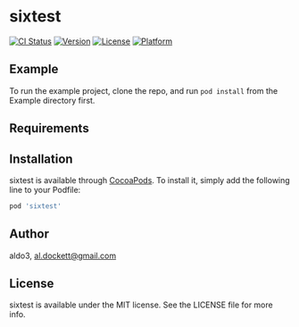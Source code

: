 # sixtest

[![CI Status](https://img.shields.io/travis/aldo3/sixtest.svg?style=flat)](https://travis-ci.org/aldo3/sixtest)
[![Version](https://img.shields.io/cocoapods/v/sixtest.svg?style=flat)](https://cocoapods.org/pods/sixtest)
[![License](https://img.shields.io/cocoapods/l/sixtest.svg?style=flat)](https://cocoapods.org/pods/sixtest)
[![Platform](https://img.shields.io/cocoapods/p/sixtest.svg?style=flat)](https://cocoapods.org/pods/sixtest)

## Example

To run the example project, clone the repo, and run `pod install` from the Example directory first.

## Requirements

## Installation

sixtest is available through [CocoaPods](https://cocoapods.org). To install
it, simply add the following line to your Podfile:

```ruby
pod 'sixtest'
```

## Author

aldo3, al.dockett@gmail.com

## License

sixtest is available under the MIT license. See the LICENSE file for more info.
